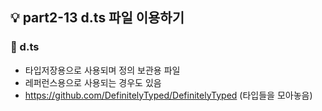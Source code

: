 ## 💡 part2-13 d.ts 파일 이용하기

### 🔹 d.ts

- 타입저장용으로 사용되며 정의 보관용 파일
- 레퍼런스용으로 사용되는 경우도 있음
- https://github.com/DefinitelyTyped/DefinitelyTyped (타입들을 모아놓음)
